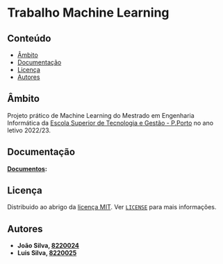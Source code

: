 # Trabalho Machine Learning

## Conteúdo

- [Âmbito](#âmbito)
- [Documentação](#documentação)
- [Licença](#licença)
- [Autores](#autores)

## Âmbito

Projeto prático de Machine Learning do Mestrado em Engenharia Informática da [Escola Superior de Tecnologia e Gestão - P.Porto](https://www.estg.ipp.pt/) no ano letivo 2022/23.

## Documentação

**[Documentos](./Docs/):**

## Licença

Distribuido ao abrigo da [licença MIT](https://choosealicense.com/licenses/mit/). Ver [`LICENSE`](/LICENSE) para mais informações.

## Autores

- **João Silva, [8220024](https://gitlab.estg.ipp.pt/8220024)**
- **Luis Silva, [8220025](https://gitlab.estg.ipp.pt/8220025)**
